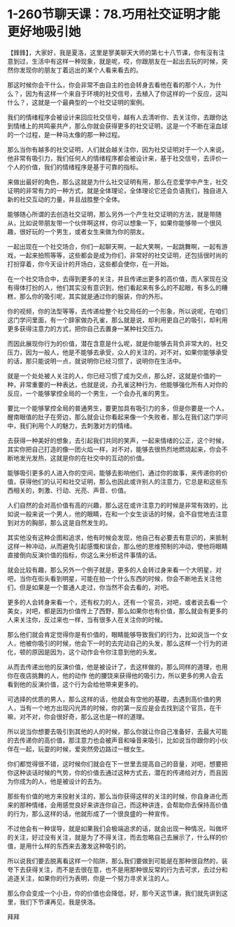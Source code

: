 # 1-260节聊天课：78.巧用社交证明才能更好地吸引她

【鋒鋒】，大家好，我是夏洛，这里是寥美聊天大师的第七十八节课，你有沒有注意到过，生活中有这样一种现象，就是呢，哎，你跟朋友在一起出去玩的时候，突然你发现你的朋友丁着远出的某个人看来看去的。

那这时候你会干什么，你会非常不由自主的也会转身去看他在看的那个人，为什么？，因为有这样一个来自于环境的社交信号，去植入了你这样的一个反应，这叫什么？，这就是一个最典型的一个社交证明的案例。

我们的情绪程序会被设计来回应社交信号，越有人去清听你、去关注你，去跟你达到情绪上的共鸣豪共产，那么你就会获得更多的社交证明，这是一个不断在滚血球的一个过程，是一种马太像的那一种过程。

那么当你有越多的社交证明，人们就会越关注你，因为社交证明对于一个人来说，他非常有吸引力，我们任何人的情绪程序都会被设计来，基于社交信号，去评价一个人的价值，我们的情绪程序是基于可靠的指标。

来做出最好的角色，那么这就是为什么社交证明有用，那么在恋爱学中产生，社交证明的非常有力的一种方式，就是全体理论，全体理论它还会负语我们，独自进入新的社交互动的力量，并且战胜整个全体。

能够随心所谓的去创造社交证明，那么另外一个产生社交证明的方法，就是带随从，比如说带朋友带一个伙伴啊这样，你可以想象一下，如果你能够带一个很风趣，很好玩的一个男生，或者女生来做为你的朋友。

一起出现在一个社交场合，你们一起聊天啊，一起大笑啊，一起跳舞啊，一起有游戏，一起来拍照等等，这些都会是成为你们，非常好的社交证明，还包括很时尚的打扮穿着，你今天设计的开场白，这些都会使你，在一开始。

在一个社交场合中，去得到更多的关注，并且传递出更多的高价值，而人家现在没有得体打扮的人，他们其实没有意识到，他们看起来有多么的不起眼，有多么的糟糕，那么你的吸引呢，其实就是通过你的服装，你的外形。

你的视频，你的法型等等，去传递给整个社交局任的一个形象，所以说呢，在咱们这门学问里面，有一个辞家做办孔雀，那么就是说，却利用更自己的吸引，却利用更多获得注意力的方式，把你自己去置身一某种社交压力。

而因此展现你行为的价值，潜在含意是什么呢，就是你能够去背负非常大的，社交压力，因为一般人，他是不能够去承受，众人的关注的，对不对，如果你能够承受的话，那只能说明一点，就说明你已经习惯了，说明你在生活中。

就是一个处处被人关注的人，你已经习惯了成为交点，那么好，这就是价值的一种，非常重要的一种表达，也就是说，办孔雀这种行为，他能够强化所有人对你的反应，一个能够掌控全局的一个男生，一个会办孔雀的男生。

要比一个能够掌控全局的普通男生，要更加具有吸引力的多，但是你要是一个人，醒南眼值的肚子在旁边，那么就会让你看起来像一个失败者，那么在我们这门学问中，我们利用个人的魅力，去刺激对方的情绪。

去获得一种美好的想象，去引起我们共同的笑声，一起来情绪的公正，这个时候，其实你把自己打造的像一团火焰一样，对不对，能够去很热烈地燃烧起来，你会不断地发光发热，这就是你的在社交中的互动的价值。

能够吸引更多的人进入你的空间，能够去影响他们，通过你的故事，来传递你的价值，获得他们的认可和社交证明，那么也因此或许别人的注意力，它总是和这些东西相关的，刺激、行动、光亮、声音、价值。

人们自然的会对高价值有高的兴趣，那么这在或许注意力的时候是非常有效的，比如说一般来说一个男人，他的眼睛，在和一个女生谈话的时候，会不自觉地去注意到对方的胸部，那么这是自然发生的。

其实他没有这种企图和追求，他有时候会发现，他自己有必要去有意识的，来抵制这样一种冲动，从而避免引起感慨和误会，那么他的思维预制的冲动，使他将眼睛直接倒向反演价值的指标，你这么来分析这件事情的话。

就会比较有趣，那么另外一个例子就是，更多的人会转过身来看一个大明星，对吧，当你在街头看到明星，可能在拍一个什么东西的时候，你会不断地去关注他们，但是如果是一个普通人走过，你当然不会去看的，对吧。

更多的人会转身来看一个，还有权力的人，还有一个官员，对吧，或者说去看一个美女，对吧，都是因为价值传上了西野，那么如果你也有价值，那么就会有更多的人来关注你，反过来也一样，当有很多人在关注你的时候。

那么他们就会肯定觉得你是有价值的，眼睛能够导致我们的行为，比如说当一个女人，他被你吸引的时候，他会下一时的去完动自己的头发，那么这样一个行为的进化，顿的原因是因为，这个动作会令你注意到他的头发。

从而去传递出他的反演价值，他是被设计了，去这样做的，那么同样的道理，也用你在夜店挑舞的人，他的动作 他的腰饶来获得他的吸引力，所以更多的男人会去看到他的反演价值，这个行为会给他带来更多的。

可选择的优质的男人，那么这样的话，他就会有空他的基礎，去遇到高价值的男人，当有一个地方出现闪光弄的时候，你的第一反应是会去找到这个官员，在干嘛，对不对，你会很好奇，那么这也是一样的道理。

所以说当你想要去吸引到其他的人的时候，那么你就让你自己准备好，去最大可能的去传递你的高价值，那注意力也会被声音和噪音来吸引，比如说当你跟你的小伙伴在一起，玩耍的时候，爱突然旁边路过一根女生。

你们都觉得很不错，这时候你们就会在下一世里去提高自己的音量，对吧，想要把你这种谈话时候的气势，你的价值去通过这种方式去，潜在的传递给对方，而且因为你成为的人，他是被设计的去为。

那些有价值的地方来投射关注的，那么当你获得这样的关注的时候，你自身进化而来的那种情绪，会用感觉良好来讲连你自己，而这种讲连，会帮助你去保持高价值的行为，那么这样的话，他就形成了一个很良盛的一种宣传。

不过他会有一种误导，就是如果我们会极端追求的话，就会出现一种情况，叫做坏的关注，好过没有关注，就是为了不得关注，而去忽略自己去展示了，什么样的价值，是用什么样的东西来去激发这种吸引的。

所以说我们要去脱离看这样一个陷阱，那么我们要做到可能是在那种很自然的，装夸下去获得关注，而不是去很在意，也不是用那种很反常的行为去可求，去过分和追逐关注，如果你的行为表明，你是一个努力寻求关注的人。

那么你会变成一个小丑，你的价值也会降低，好，那今天这节课，我们就先讲到这里，我们下节课再见，我是侠洛。

拜拜